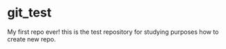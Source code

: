 # git_test
My first repo ever! this is the test repository for studying purposes how to create new repo. 
